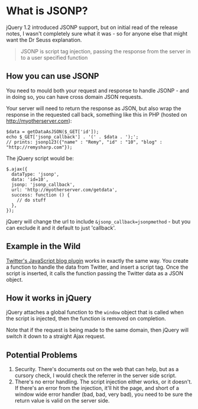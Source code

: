# What is JSONP?

jQuery 1.2 introduced JSONP support, but on initial read of the release notes, I wasn't completely sure what it was - so for anyone else that might want the Dr Seuss explanation.

> JSONP is script tag injection, passing the response from the server in to a user specified function


<!--more-->

## How you can use JSONP

You need to mould both your request and response to handle JSONP - and in doing so, you can have cross domain JSON requests.

Your server will need to return the response as JSON, but also wrap the response in the requested call back, something like this in PHP (hosted on http://myotherserver.com):

<pre><code>$data = getDataAsJSON($_GET['id']);
echo $_GET['jsonp_callback'] . '(' . $data . ');';
// prints: jsonp123({"name" : "Remy", "id" : "10", "blog" : "http://remysharp.com"});</code></pre>

The jQuery script would be:

<pre><code>$.ajax({
  dataType: 'jsonp',
  data: 'id=10',
  jsonp: 'jsonp_callback',
  url: 'http://myotherserver.com/getdata',
  success: function () {
    // do stuff
  },
});</code></pre>

jQuery will change the url to include <code>&amp;jsonp_callback=jsonpmethod</code> - but you can exclude it and it default to just 'callback'.

## Example in the Wild

[Twitter's JavaScript blog plugin](http://remysharp.com/2007/05/18/add-twitter-to-your-blog-step-by-step/) works in exactly the same way.  You create a function to handle the data from Twitter, and insert a script tag.  Once the script is inserted, it calls the function passing the Twitter data as a JSON object.

## How it works in jQuery

jQuery attaches a global function to the <code>window</code> object that is called when the script is injected, then the function is removed on completion.

Note that if the request is being made to the same domain, then jQuery will switch it down to a straight Ajax request.

## Potential Problems

1. Security.  There's documents out on the web that can help, but as a cursory check, I would check the referrer in the server side script.
2. There's no error handling.  The script injection either works, or it doesn't.  If there's an error from the injection, it'll hit the page, and short of a window wide error handler (bad, bad, very bad), you need to be sure the return value is valid on the server side.